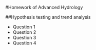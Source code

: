 #Homework of Advanced Hydrology


##Hypothesis testing and trend analysis 
* Question 1
* Question 2
* Question 3
* Question 4


